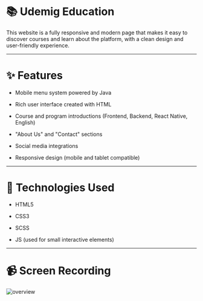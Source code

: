 # 📚 Udemig Education

This website is a fully responsive and modern page that makes it easy to discover courses and learn about the platform, with a clean design and user-friendly experience.

---

# ✨ Features

- Mobile menu system powered by Java  

- Rich user interface created with HTML  

- Course and program introductions (Frontend, Backend, React Native, English)  

- "About Us" and "Contact" sections  

- Social media integrations  

- Responsive design (mobile and tablet compatible)

---

# 🔧 Technologies Used
- HTML5

- CSS3

- SCSS

- JS (used for small interactive elements) 

---

# 📹 Screen Recording

![overview](./images/Kayt2025-04-17132428-ezgif.com-video-to-gif-converter.gif)

